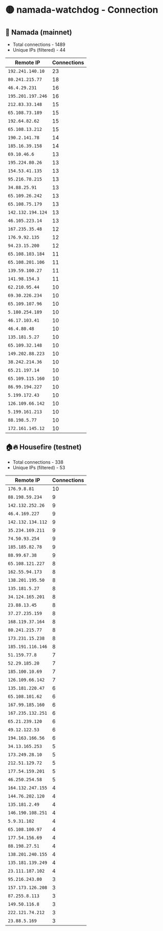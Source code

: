 # 🟡 namada-watchdog - Connection

## 🚀 Namada (mainnet)
- Total connections - 1489
- Unique IPs (filtered) - 44

| Remote IP | Connections |
|-----------|-------------|
| `192.241.140.10` | 23 |
| `80.241.215.77` | 18 |
| `46.4.29.231` | 16 |
| `195.201.197.246` | 16 |
| `212.83.33.148` | 15 |
| `65.108.73.189` | 15 |
| `192.64.82.62` | 15 |
| `65.108.13.212` | 15 |
| `190.2.141.78` | 14 |
| `185.16.39.158` | 14 |
| `69.10.46.6` | 13 |
| `195.224.80.26` | 13 |
| `154.53.41.135` | 13 |
| `95.216.78.215` | 13 |
| `34.88.25.91` | 13 |
| `65.109.26.242` | 13 |
| `65.108.75.179` | 13 |
| `142.132.194.124` | 13 |
| `46.105.223.14` | 13 |
| `167.235.35.48` | 12 |
| `176.9.92.135` | 12 |
| `94.23.15.200` | 12 |
| `65.108.103.184` | 11 |
| `65.108.201.106` | 11 |
| `139.59.100.27` | 11 |
| `141.98.154.3` | 11 |
| `62.210.95.44` | 10 |
| `69.30.226.234` | 10 |
| `65.109.107.96` | 10 |
| `5.180.254.189` | 10 |
| `46.17.103.41` | 10 |
| `46.4.80.48` | 10 |
| `135.181.5.27` | 10 |
| `65.109.32.148` | 10 |
| `149.202.88.223` | 10 |
| `38.242.214.36` | 10 |
| `65.21.197.14` | 10 |
| `65.109.115.160` | 10 |
| `86.99.194.227` | 10 |
| `5.199.172.43` | 10 |
| `126.109.66.142` | 10 |
| `5.199.161.213` | 10 |
| `88.198.5.77` | 10 |
| `172.161.145.12` | 10 |

## 🏠🔥 Housefire (testnet)

- Total connections - 338
- Unique IPs (filtered) - 53

| Remote IP | Connections |
|-----------|-------------|
| `176.9.8.81` | 10 |
| `88.198.59.234` | 9 |
| `142.132.252.26` | 9 |
| `46.4.169.227` | 9 |
| `142.132.134.112` | 9 |
| `35.234.169.211` | 9 |
| `74.50.93.254` | 9 |
| `185.185.82.78` | 9 |
| `88.99.67.38` | 9 |
| `65.108.121.227` | 8 |
| `162.55.94.173` | 8 |
| `138.201.195.50` | 8 |
| `135.181.5.27` | 8 |
| `34.124.165.201` | 8 |
| `23.88.13.45` | 8 |
| `37.27.235.159` | 8 |
| `168.119.37.164` | 8 |
| `80.241.215.77` | 8 |
| `173.231.15.238` | 8 |
| `185.191.116.146` | 8 |
| `51.159.77.8` | 7 |
| `52.29.185.20` | 7 |
| `185.100.10.69` | 7 |
| `126.109.66.142` | 7 |
| `135.181.220.47` | 6 |
| `65.108.101.62` | 6 |
| `167.99.185.160` | 6 |
| `167.235.132.251` | 6 |
| `65.21.239.120` | 6 |
| `49.12.122.53` | 6 |
| `194.163.166.56` | 6 |
| `34.13.165.253` | 5 |
| `173.249.28.10` | 5 |
| `212.51.129.72` | 5 |
| `177.54.159.201` | 5 |
| `46.250.254.58` | 5 |
| `164.132.247.155` | 4 |
| `144.76.202.120` | 4 |
| `135.181.2.49` | 4 |
| `146.190.108.251` | 4 |
| `5.9.31.102` | 4 |
| `65.108.100.97` | 4 |
| `177.54.156.69` | 4 |
| `88.198.27.51` | 4 |
| `138.201.240.155` | 4 |
| `135.181.139.249` | 4 |
| `23.111.187.102` | 4 |
| `95.216.243.80` | 3 |
| `157.173.126.208` | 3 |
| `87.255.8.113` | 3 |
| `149.50.116.8` | 3 |
| `222.121.74.212` | 3 |
| `23.88.5.169` | 3 |

